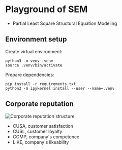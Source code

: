 # Playground of SEM

-   Partial Least Square Structural Equation Modeling

## Environment setup

Create virtual environment:

```shell
python3 -m venv .venv
source .venv/bin/activate
```

Prepare dependencies:

```shell
pip install -r requirements.txt
python3 -m ipykernel install --user --name=.venv
```

## Corporate reputation

![Corporate reputation structure](https://i.imgur.com/NWbhsWw.png)

-   CUSA, customer satisfaction
-   CUSL, customer loyalty
-   COMP, company's competence
-   LIKE, company's likeability
